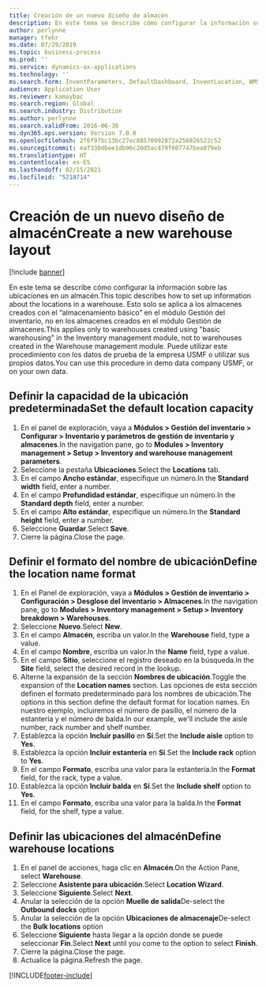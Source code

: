 ```yaml
---
title: Creación de un nuevo diseño de almacén
description: En este tema se describe cómo configurar la información sobre las ubicaciones en un almacén.
author: perlynne
manager: tfehr
ms.date: 07/29/2019
ms.topic: business-process
ms.prod: ''
ms.service: dynamics-ax-applications
ms.technology: ''
ms.search.form: InventParameters, DefaultDashboard, InventLocation, WMSLocationWizard
audience: Application User
ms.reviewer: kamaybac
ms.search.region: Global
ms.search.industry: Distribution
ms.author: perlynne
ms.search.validFrom: 2016-06-30
ms.dyn365.ops.version: Version 7.0.0
ms.openlocfilehash: 2f6f97bc13bc27ec88570992872a256926522c52
ms.sourcegitcommit: eaf330dbee1db96c20d5ac479f007747bea079eb
ms.translationtype: HT
ms.contentlocale: es-ES
ms.lasthandoff: 02/15/2021
ms.locfileid: "5218714"
---
```

# <a name="create-a-new-warehouse-layout"></a><span data-ttu-id="4dec5-103">Creación de un nuevo diseño de almacén</span><span class="sxs-lookup"><span data-stu-id="4dec5-103">Create a new warehouse layout</span></span>

[!include [banner](../../includes/banner.md)]

<span data-ttu-id="4dec5-104">En este tema se describe cómo configurar la información sobre las ubicaciones en un almacén.</span><span class="sxs-lookup"><span data-stu-id="4dec5-104">This topic describes how to set up information about the locations in a warehouse.</span></span> <span data-ttu-id="4dec5-105">Esto solo se aplica a los almacenes creados con el “almacenamiento básico” en el módulo Gestión del inventario, no en los almacenes creados en el módulo Gestión de almacenes.</span><span class="sxs-lookup"><span data-stu-id="4dec5-105">This applies only to warehouses created using "basic warehousing" in the Inventory management module, not to warehouses created in the Warehouse management module.</span></span> <span data-ttu-id="4dec5-106">Puede utilizar este procedimiento con los datos de prueba de la empresa USMF o utilizar sus propios datos.</span><span class="sxs-lookup"><span data-stu-id="4dec5-106">You can use this procedure in demo data company USMF, or on your own data.</span></span>


## <a name="set-the-default-location-capacity"></a><span data-ttu-id="4dec5-107">Definir la capacidad de la ubicación predeterminada</span><span class="sxs-lookup"><span data-stu-id="4dec5-107">Set the default location capacity</span></span>
1. <span data-ttu-id="4dec5-108">En el panel de exploración, vaya a **Módulos > Gestión del inventario > Configurar > Inventario y parámetros de gestión de inventario y almacenes**.</span><span class="sxs-lookup"><span data-stu-id="4dec5-108">In the navigation pane, go to **Modules > Inventory management > Setup > Inventory and warehouse management parameters**.</span></span>
2. <span data-ttu-id="4dec5-109">Seleccione la pestaña **Ubicaciones**.</span><span class="sxs-lookup"><span data-stu-id="4dec5-109">Select the **Locations** tab.</span></span>
3. <span data-ttu-id="4dec5-110">En el campo **Ancho estándar**, especifique un número.</span><span class="sxs-lookup"><span data-stu-id="4dec5-110">In the **Standard width** field, enter a number.</span></span>
4. <span data-ttu-id="4dec5-111">En el campo **Profundidad estándar**, especifique un número.</span><span class="sxs-lookup"><span data-stu-id="4dec5-111">In the **Standard depth** field, enter a number.</span></span>
5. <span data-ttu-id="4dec5-112">En el campo **Alto estándar**, especifique un número.</span><span class="sxs-lookup"><span data-stu-id="4dec5-112">In the **Standard height** field, enter a number.</span></span>
6. <span data-ttu-id="4dec5-113">Seleccione **Guardar**.</span><span class="sxs-lookup"><span data-stu-id="4dec5-113">Select **Save**.</span></span>
7. <span data-ttu-id="4dec5-114">Cierre la página.</span><span class="sxs-lookup"><span data-stu-id="4dec5-114">Close the page.</span></span>

## <a name="define-the-location-name-format"></a><span data-ttu-id="4dec5-115">Definir el formato del nombre de ubicación</span><span class="sxs-lookup"><span data-stu-id="4dec5-115">Define the location name format</span></span>
1. <span data-ttu-id="4dec5-116">En el Panel de exploración, vaya a **Módulos > Gestión de inventario > Configuración > Desglose del inventario > Almacenes**.</span><span class="sxs-lookup"><span data-stu-id="4dec5-116">In the navigation pane, go to **Modules > Inventory management > Setup > Inventory breakdown > Warehouses**.</span></span>
2. <span data-ttu-id="4dec5-117">Seleccione **Nuevo**.</span><span class="sxs-lookup"><span data-stu-id="4dec5-117">Select **New**.</span></span>
3. <span data-ttu-id="4dec5-118">En el campo **Almacén**, escriba un valor.</span><span class="sxs-lookup"><span data-stu-id="4dec5-118">In the **Warehouse** field, type a value.</span></span>
4. <span data-ttu-id="4dec5-119">En el campo **Nombre**, escriba un valor.</span><span class="sxs-lookup"><span data-stu-id="4dec5-119">In the **Name** field, type a value.</span></span>
5. <span data-ttu-id="4dec5-120">En el campo **Sitio**, seleccione el registro deseado en la búsqueda.</span><span class="sxs-lookup"><span data-stu-id="4dec5-120">In the **Site** field, select the desired record in the lookup.</span></span>
6. <span data-ttu-id="4dec5-121">Alterne la expansión de la sección **Nombres de ubicación**.</span><span class="sxs-lookup"><span data-stu-id="4dec5-121">Toggle the expansion of the **Location names** section.</span></span> <span data-ttu-id="4dec5-122">Las opciones de esta sección definen el formato predeterminado para los nombres de ubicación.</span><span class="sxs-lookup"><span data-stu-id="4dec5-122">The options in this section define the default format for location names.</span></span> <span data-ttu-id="4dec5-123">En nuestro ejemplo, incluiremos el número de pasillo, el número de la estantería y el número de balda.</span><span class="sxs-lookup"><span data-stu-id="4dec5-123">In our example, we'll include the aisle number, rack number and shelf number.</span></span>  
7. <span data-ttu-id="4dec5-124">Establezca la opción **Incluir pasillo** en **Sí**.</span><span class="sxs-lookup"><span data-stu-id="4dec5-124">Set the **Include aisle** option to **Yes**.</span></span>
8. <span data-ttu-id="4dec5-125">Establezca la opción **Incluir estantería** en **Sí**.</span><span class="sxs-lookup"><span data-stu-id="4dec5-125">Set the **Include rack** option to **Yes**.</span></span> 
9. <span data-ttu-id="4dec5-126">En el campo **Formato**, escriba una valor para la estantería.</span><span class="sxs-lookup"><span data-stu-id="4dec5-126">In the **Format** field, for the rack, type a value.</span></span>
10. <span data-ttu-id="4dec5-127">Establezca la opción **Incluir balda** en **Sí**.</span><span class="sxs-lookup"><span data-stu-id="4dec5-127">Set the **Include shelf** option to **Yes**.</span></span>
11. <span data-ttu-id="4dec5-128">En el campo **Formato**, escriba una valor para la balda.</span><span class="sxs-lookup"><span data-stu-id="4dec5-128">In the **Format** field, for the shelf, type a value.</span></span>

## <a name="define-warehouse-locations"></a><span data-ttu-id="4dec5-129">Definir las ubicaciones del almacén</span><span class="sxs-lookup"><span data-stu-id="4dec5-129">Define warehouse locations</span></span>
1. <span data-ttu-id="4dec5-130">En el panel de acciones, haga clic en **Almacén**.</span><span class="sxs-lookup"><span data-stu-id="4dec5-130">On the Action Pane, select **Warehouse**.</span></span>
2. <span data-ttu-id="4dec5-131">Seleccione **Asistente para ubicación**.</span><span class="sxs-lookup"><span data-stu-id="4dec5-131">Select **Location Wizard**.</span></span>
3. <span data-ttu-id="4dec5-132">Seleccione **Siguiente**.</span><span class="sxs-lookup"><span data-stu-id="4dec5-132">Select **Next**.</span></span>
4. <span data-ttu-id="4dec5-133">Anular la selección de la opción **Muelle de salida**</span><span class="sxs-lookup"><span data-stu-id="4dec5-133">De-select the **Outbound docks** option</span></span>
5. <span data-ttu-id="4dec5-134">Anular la selección de la opción **Ubicaciones de almacenaje**</span><span class="sxs-lookup"><span data-stu-id="4dec5-134">De-select the **Bulk locations** option</span></span>
6. <span data-ttu-id="4dec5-135">Seleccione **Siguiente** hasta llegar a la opción donde se puede seleccionar **Fin**.</span><span class="sxs-lookup"><span data-stu-id="4dec5-135">Select **Next** until you come to the option to select **Finish**.</span></span>
7. <span data-ttu-id="4dec5-136">Cierre la página.</span><span class="sxs-lookup"><span data-stu-id="4dec5-136">Close the page.</span></span>
8. <span data-ttu-id="4dec5-137">Actualice la página.</span><span class="sxs-lookup"><span data-stu-id="4dec5-137">Refresh the page.</span></span>



[!INCLUDE[footer-include](../../../includes/footer-banner.md)]